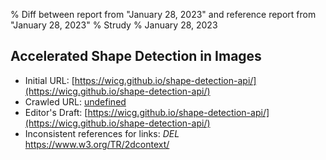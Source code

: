 % Diff between report from "January 28, 2023" and reference report from "January 28, 2023"
% Strudy
% January 28, 2023

## Accelerated Shape Detection in Images

- Initial URL: [https://wicg.github.io/shape-detection-api/](https://wicg.github.io/shape-detection-api/)
- Crawled URL: [undefined](undefined)
- Editor's Draft: [https://wicg.github.io/shape-detection-api/](https://wicg.github.io/shape-detection-api/)
- Inconsistent references for links: *DEL* https://www.w3.org/TR/2dcontext/



